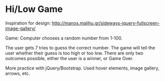# Hi/Low Game

Inspiration for design:
http://manos.malihu.gr/sideways-jquery-fullscreen-image-gallery/

Game: Computer chooses a random number from 1-100.

The user gets 7 tries to guess the correct number. The game will tell the user whether their guess is too high or too low. There are only two outcomes possible, either the user is a winner, or Game Over.

More practice with jQuery/Bootstrap. Used hover elements, image gallery, arrows, etc.
